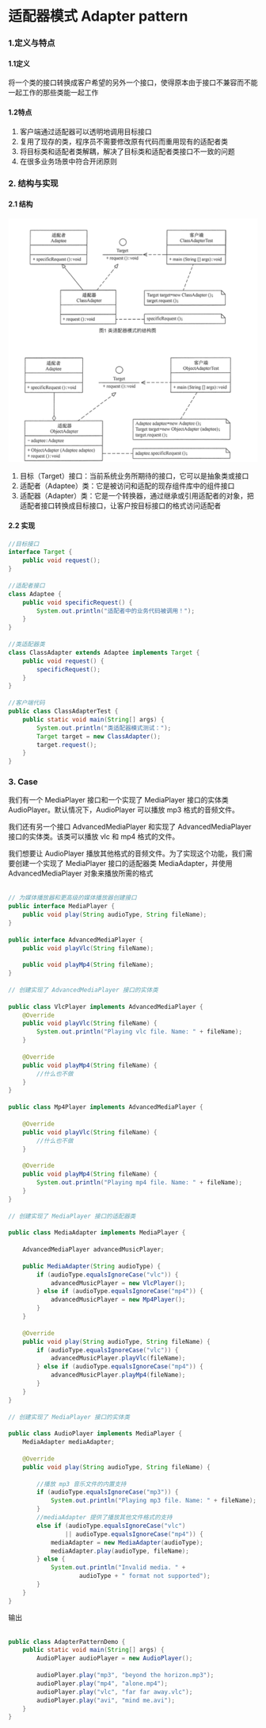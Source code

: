 # 适配器模式 Adapter pattern

### 1.定义与特点

#### 1.1定义

将一个类的接口转换成客户希望的另外一个接口，使得原本由于接口不兼容而不能一起工作的那些类能一起工作

#### 1.2特点

1. 客户端通过适配器可以透明地调用目标接口
2. 复用了现存的类，程序员不需要修改原有代码而重用现有的适配者类
3. 将目标类和适配者类解耦，解决了目标类和适配者类接口不一致的问题
4. 在很多业务场景中符合开闭原则

### 2. 结构与实现

#### 2.1 结构

![img.png](img.png)

1. 目标（Target）接口：当前系统业务所期待的接口，它可以是抽象类或接口
2. 适配者（Adaptee）类：它是被访问和适配的现存组件库中的组件接口
3. 适配器（Adapter）类：它是一个转换器，通过继承或引用适配者的对象，把适配者接口转换成目标接口，让客户按目标接口的格式访问适配者

#### 2.2 实现

```java
//目标接口
interface Target {
    public void request();
}

//适配者接口
class Adaptee {
    public void specificRequest() {
        System.out.println("适配者中的业务代码被调用！");
    }
}

//类适配器类
class ClassAdapter extends Adaptee implements Target {
    public void request() {
        specificRequest();
    }
}

//客户端代码
public class ClassAdapterTest {
    public static void main(String[] args) {
        System.out.println("类适配器模式测试：");
        Target target = new ClassAdapter();
        target.request();
    }
}

```

### 3. Case

我们有一个 MediaPlayer 接口和一个实现了 MediaPlayer 接口的实体类 AudioPlayer。默认情况下，AudioPlayer 可以播放 mp3 格式的音频文件。

我们还有另一个接口 AdvancedMediaPlayer 和实现了 AdvancedMediaPlayer 接口的实体类。该类可以播放 vlc 和 mp4 格式的文件。

我们想要让 AudioPlayer 播放其他格式的音频文件。为了实现这个功能，我们需要创建一个实现了 MediaPlayer 接口的适配器类 MediaAdapter，并使用 AdvancedMediaPlayer 对象来播放所需的格式

```java

// 为媒体播放器和更高级的媒体播放器创建接口
public interface MediaPlayer {
    public void play(String audioType, String fileName);
}

public interface AdvancedMediaPlayer {
    public void playVlc(String fileName);

    public void playMp4(String fileName);
}

// 创建实现了 AdvancedMediaPlayer 接口的实体类

public class VlcPlayer implements AdvancedMediaPlayer {
    @Override
    public void playVlc(String fileName) {
        System.out.println("Playing vlc file. Name: " + fileName);
    }

    @Override
    public void playMp4(String fileName) {
        //什么也不做
    }
}

public class Mp4Player implements AdvancedMediaPlayer {

    @Override
    public void playVlc(String fileName) {
        //什么也不做
    }

    @Override
    public void playMp4(String fileName) {
        System.out.println("Playing mp4 file. Name: " + fileName);
    }
}

// 创建实现了 MediaPlayer 接口的适配器类

public class MediaAdapter implements MediaPlayer {

    AdvancedMediaPlayer advancedMusicPlayer;

    public MediaAdapter(String audioType) {
        if (audioType.equalsIgnoreCase("vlc")) {
            advancedMusicPlayer = new VlcPlayer();
        } else if (audioType.equalsIgnoreCase("mp4")) {
            advancedMusicPlayer = new Mp4Player();
        }
    }

    @Override
    public void play(String audioType, String fileName) {
        if (audioType.equalsIgnoreCase("vlc")) {
            advancedMusicPlayer.playVlc(fileName);
        } else if (audioType.equalsIgnoreCase("mp4")) {
            advancedMusicPlayer.playMp4(fileName);
        }
    }
}

// 创建实现了 MediaPlayer 接口的实体类

public class AudioPlayer implements MediaPlayer {
    MediaAdapter mediaAdapter;

    @Override
    public void play(String audioType, String fileName) {

        //播放 mp3 音乐文件的内置支持
        if (audioType.equalsIgnoreCase("mp3")) {
            System.out.println("Playing mp3 file. Name: " + fileName);
        }
        //mediaAdapter 提供了播放其他文件格式的支持
        else if (audioType.equalsIgnoreCase("vlc")
                || audioType.equalsIgnoreCase("mp4")) {
            mediaAdapter = new MediaAdapter(audioType);
            mediaAdapter.play(audioType, fileName);
        } else {
            System.out.println("Invalid media. " +
                    audioType + " format not supported");
        }
    }
}

```

输出

```java

public class AdapterPatternDemo {
    public static void main(String[] args) {
        AudioPlayer audioPlayer = new AudioPlayer();

        audioPlayer.play("mp3", "beyond the horizon.mp3");
        audioPlayer.play("mp4", "alone.mp4");
        audioPlayer.play("vlc", "far far away.vlc");
        audioPlayer.play("avi", "mind me.avi");
    }
}

```